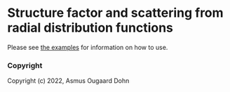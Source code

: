 Structure factor and scattering from radial distribution functions
==================================================================
Please see [the examples](https://gitlab.com/asod/grsq/-/blob/main/examples/examples.ipynb) for information on how to use. 


### Copyright

Copyright (c) 2022, Asmus Ougaard Dohn

